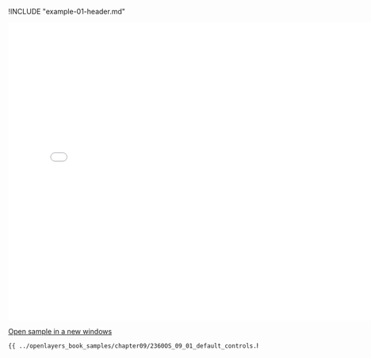 
!INCLUDE "example-01-header.md"

<iframe src="../openlayers_book_samples/chapter09/2360OS_09_01_default_controls.html" width="770" height="600" frameBorder="0" seamless="seamless">
</iframe>

<a href="../openlayers_book_samples/chapter09/2360OS_09_01_default_controls.html" target="_blank">Open sample in a new windows</a>

```html
{{ ../openlayers_book_samples/chapter09/2360OS_09_01_default_controls.html }}
```
